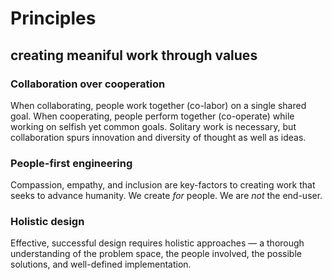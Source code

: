 # Principles
## creating meaniful work through values

### Collaboration over cooperation
When collaborating, people work together (co-labor) on a single shared goal. When cooperating, people perform together (co-operate) while working on selfish yet common goals. Solitary work is necessary, but collaboration spurs innovation and diversity of thought as well as ideas.

### People-first engineering
Compassion, empathy, and inclusion are key-factors to creating work that seeks to advance humanity. We create _for_ people. We are _not_ the end-user. 

### Holistic design
Effective, successful design requires holistic approaches — a thorough understanding of the problem space, the people involved, the possible solutions, and well-defined implementation.

